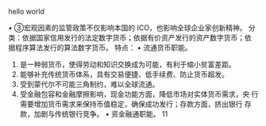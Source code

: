 hello world


• 3⃝宏观因素的监管政策不仅影响本国的 ICO，也影响全球企业家创新精神。
分类：依据国家信用发行的法定数字货币；依据有价资产发行的资产数字货币；依
据程序算法发行的算法数字货币。
特点：
• 流通货币职能。
1. 是一种弱货币，使得劳动和知识交换成为可能，有利于缩小贫富差距。
2. 能够补充传统货币体系，具有交易便捷、低手续费、防止货币超发。
3. 受到蒙代尔不可能三角制约，难以全球流通。
4. 受金融包容和金融摩擦影响，现金功能方面，降低市场对实体货币需求，央
行需要增加货币需求来保持币值稳定，确保成功发行；存款方面，挤出银行
存款，加剧与传统银行竞争。
• 资金融通职能。
11
